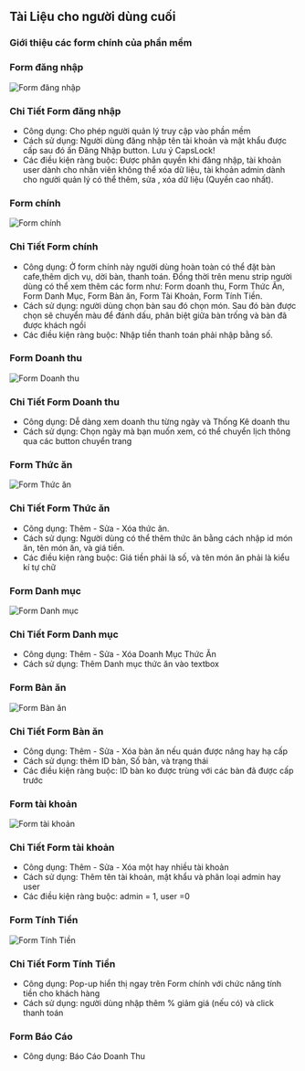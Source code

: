 ## Tài Liệu cho người dùng cuối

### Giới thiệu các form chính của phần mềm
### Form đăng nhập
![Form đăng nhập ](https://github.com/TeamworkTCU/4305-FOSSD-Project/blob/Phuc/1.PNG)
### Chi Tiết Form đăng nhập
* Công dụng: Cho phép người quản lý truy cập vào phần mềm 
* Cách sử dụng: Người dùng đăng nhập tên tài khoản và mật khẩu được cấp sau đó ấn Đăng Nhập button. Lưu ý CapsLock!
* Các điều kiện ràng buộc: Được phân quyền khi đăng nhập, tài khoản user dành cho nhân viên không thể xóa dữ liệu, tài khoản admin dành cho người quản lý có thể thêm, sửa , xóa dữ liệu (Quyền cao nhất).

### Form chính 
![Form chính ](https://github.com/TeamworkTCU/4305-FOSSD-Project/blob/Phuc/2.PNG)
### Chi Tiết Form chính 
* Công dụng: Ở form chính này người dùng hoàn toàn có thể đặt bàn cafe,thêm dịch vụ, dời bàn, thanh toán. Đồng thời trên menu strip người dùng có thể xem thêm các form như: Form doanh thu, Form Thức Ăn, Form Danh Mục, Form Bàn ăn, Form Tài Khoản, Form Tính Tiền.
* Cách sử dụng: người dùng chọn bàn sau đó chọn món. Sau đó bàn được chọn sẽ chuyển màu để đánh dấu, phân biệt giữa bàn trống và bàn đã được khách ngồi
* Các điều kiện ràng buộc: Nhập tiền thanh toán phải nhập bằng số.

### Form Doanh thu 
![Form Doanh thu ](https://github.com/TeamworkTCU/4305-FOSSD-Project/blob/Phuc/3.PNG)
### Chi Tiết Form Doanh thu 
* Công dụng: Dễ dàng xem doanh thu từng ngày và Thống Kê doanh thu
* Cách sử dụng: Chọn ngày mà bạn muốn xem, có thể chuyển lịch thông qua các button chuyển trang

### Form Thức ăn 
![Form Thức ăn ](https://github.com/TeamworkTCU/4305-FOSSD-Project/blob/Phuc/4.PNG)
### Chi Tiết Form Thức ăn 
* Công dụng: Thêm - Sửa - Xóa thức ăn. 
* Cách sử dụng: Người dùng có thể thêm thức ăn bằng cách nhập id món ăn, tên món ăn, và giá tiền.
* Các điều kiện ràng buộc: Giá tiền phải là số, và tên món ăn phải là kiểu kí tự chữ

### Form Danh mục 
![Form Danh mục ](https://github.com/TeamworkTCU/4305-FOSSD-Project/blob/Phuc/5.PNG)
### Chi Tiết Form Danh mục 
* Công dụng: Thêm - Sửa - Xóa Doanh Mục Thức Ăn
* Cách sử dụng: Thêm Danh mục thức ăn vào textbox 
### Form Bàn ăn 
![Form Bàn ăn ](https://github.com/TeamworkTCU/4305-FOSSD-Project/blob/Phuc/6.PNG)
### Chi Tiết Form Bàn ăn 
* Công dụng: Thêm - Sửa - Xóa bàn ăn nếu quán được nâng hay hạ cấp
* Cách sử dụng: thêm ID bàn, Số bàn, và trạng thái
* Các điều kiện ràng buộc: ID bàn ko được trùng với các bàn đã được cấp trước

### Form tài khoản 
![Form tài khoản ](https://github.com/TeamworkTCU/4305-FOSSD-Project/blob/Phuc/7.PNG)
### Chi Tiết Form tài khoản 
* Công dụng: Thêm - Sửa - Xóa một hay nhiều tài khoản 
* Cách sử dụng: Thêm tên tài khoản, mật khẩu và phân loại admin hay user
* Các điều kiện ràng buộc: admin = 1, user =0

### Form Tính Tiền 
![Form Tính Tiền ](https://github.com/TeamworkTCU/4305-FOSSD-Project/blob/Phuc/8.PNG)
### Chi Tiết Form Tính Tiền 
* Công dụng: Pop-up hiển thị ngay trên Form chính với chức năng tính tiền cho khách hàng
* Cách sử dụng: người dùng nhập thêm % giảm giá (nếu có) và click thanh toán

### Form Báo Cáo
* Công dụng: Báo Cáo Doanh Thu



